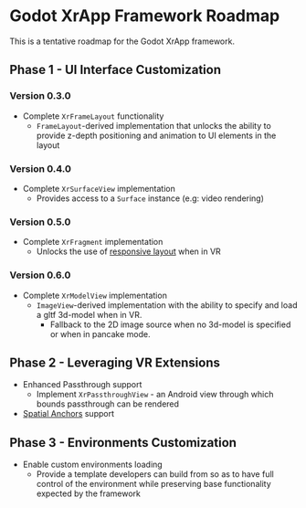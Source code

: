 # Godot XrApp Framework Roadmap

This is a tentative roadmap for the Godot XrApp framework.

## Phase 1 - UI Interface Customization

### Version 0.3.0
- Complete `XrFrameLayout` functionality
    - `FrameLayout`-derived implementation that unlocks the ability to provide z-depth positioning
      and animation to UI elements in the layout

### Version 0.4.0
- Complete `XrSurfaceView` implementation
    - Provides access to a `Surface` instance (e.g: video rendering)

### Version 0.5.0
- Complete `XrFragment` implementation
    - Unlocks the use of [responsive layout](https://developer.android.com/guide/topics/large-screens/migrate-to-responsive-layouts) when in VR

### Version 0.6.0
- Complete `XrModelView` implementation
    - `ImageView`-derived implementation with the ability to specify and load a gltf 3d-model
      when in VR.
        - Fallback to the 2D image source when no 3d-model is specified or when in pancake mode.

## Phase 2 - Leveraging VR Extensions
- Enhanced Passthrough support
    - Implement `XrPassthroughView` - an Android view through which bounds passthrough can be
      rendered
- [Spatial Anchors](https://developer.oculus.com/experimental/spatial-anchors-overview/) support

## Phase 3 - Environments Customization
- Enable custom environments loading
    - Provide a template developers can build from so as to have full control of the environment
      while preserving base functionality expected by the framework
